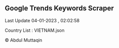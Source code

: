 

## Google Trends Keywords Scraper 
 
Last Update 04-01-2023 , 02:02:58

Country List :
VIETNAM.json



© Abdul Muttaqin 
